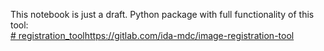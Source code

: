 This notebook is just a draft.
Python package with full functionality of this tool:  
[# registration_tool](https://gitlab.com/ida-mdc/image-registration-tool)https://gitlab.com/ida-mdc/image-registration-tool
